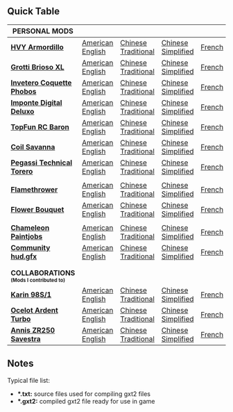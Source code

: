 ## Quick Table

| **PERSONAL MODS** |   |   |   |   |   |   |   |   |   |   |   |   |   |
| --- | --- | --- | --- | --- | --- | --- | --- | --- | --- | --- | --- | --- | --- |
| **[HVY Armordillo](https://www.gta5-mods.com/vehicles/hvy-armordillo-add-on)** | [American<br>English](sparmordillo/american/) | [Chinese<br>Traditional](sparmordillo/chinese/) | [Chinese<br>Simplified](sparmordillo/chinesesimp/) | [French](sparmordillo/french/) | [German](sparmordillo/german/) | [Italian](sparmordillo/italian/) | [Japanese](sparmordillo/japanese/) | [Korean](sparmordillo/korean/) | [Mexican<br>Spanish](sparmordillo/mexican/) | [Polish](sparmordillo/polish/) | [Portuguese](sparmordillo/portuguese/) | [Russian](sparmordillo/russian/) | [Spanish](sparmordillo/spanish/) |
| **[Grotti Brioso XL](https://www.gta5-mods.com/vehicles/grotti-brioso-xl-add-on)** | [American<br>English](spbriosoxl/american/) | [Chinese<br>Traditional](spbriosoxl/chinese/) | [Chinese<br>Simplified](spbriosoxl/chinesesimp/) | [French](spbriosoxl/french/) | [German](spbriosoxl/german/) | [Italian](spbriosoxl/italian/) | [Japanese](spbriosoxl/japanese/) | [Korean](spbriosoxl/korean/) | [Mexican<br>Spanish](spbriosoxl/mexican/) | [Polish](spbriosoxl/polish/) | [Portuguese](spbriosoxl/portuguese/) | [Russian](spbriosoxl/russian/) | [Spanish](spbriosoxl/spanish/) |
| **[Invetero Coquette Phobos](https://www.gta5-mods.com/vehicles/invetero-coquette-phobos-add-on)** | [American<br>English](spcoquette8/american/) | [Chinese<br>Traditional](spcoquette8/chinese/) | [Chinese<br>Simplified](spcoquette8/chinesesimp/) | [French](spcoquette8/french/) | [German](spcoquette8/german/) | [Italian](spcoquette8/italian/) | [Japanese](spcoquette8/japanese/) | [Korean](spcoquette8/korean/) | [Mexican<br>Spanish](spcoquette8/mexican/) | [Polish](spcoquette8/polish/) | [Portuguese](spcoquette8/portuguese/) | [Russian](spcoquette8/russian/) | [Spanish](spcoquette8/spanish/) |
| **[Imponte Digital Deluxo](https://www.gta5-mods.com/vehicles/imponte-digital-deluxo-add-on)** | [American<br>English](spdeluxo2/american/) | [Chinese<br>Traditional](spdeluxo2/chinese/) | [Chinese<br>Simplified](spdeluxo2/chinesesimp/) | [French](spdeluxo2/french/) | [German](spdeluxo2/german/) | [Italian](spdeluxo2/italian/) | [Japanese](spdeluxo2/japanese/) | [Korean](spdeluxo2/korean/) | [Mexican<br>Spanish](spdeluxo2/mexican/) | [Polish](spdeluxo2/polish/) | [Portuguese](spdeluxo2/portuguese/) | [Russian](spdeluxo2/russian/) | [Spanish](spdeluxo2/spanish/) |
| **[TopFun RC Baron](https://www.gta5-mods.com/vehicles/rc-baron-add-on)** | [American<br>English](sprc2/american/) | [Chinese<br>Traditional](sprc2/chinese/) | [Chinese<br>Simplified](sprc2/chinesesimp/) | [French](sprc2/french/) | [German](sprc2/german/) | [Italian](sprc2/italian/) | [Japanese](sprc2/japanese/) | [Korean](sprc2/korean/) | [Mexican<br>Spanish](sprc2/mexican/) | [Polish](sprc2/polish/) | [Portuguese](sprc2/portuguese/) | [Russian](sprc2/russian/) | [Spanish](sprc2/spanish/) |
| **[Coil Savanna](https://www.gta5-mods.com/vehicles/coil-savanna-add-on-tuning-sounds)** | [American<br>English](spsavanna/american/) | [Chinese<br>Traditional](spsavanna/chinese/) | [Chinese<br>Simplified](spsavanna/chinesesimp/) | [French](spsavanna/french/) | [German](spsavanna/german/) | [Italian](spsavanna/italian/) | [Japanese](spsavanna/japanese/) | [Korean](spsavanna/korean/) | [Mexican<br>Spanish](spsavanna/mexican/) | [Polish](spsavanna/polish/) | [Portuguese](spsavanna/portuguese/) | [Russian](spsavanna/russian/) | [Spanish](spsavanna/spanish/) |
| **[Pegassi Technical Torero](https://www.gta5-mods.com/vehicles/pegassi-technical-torero-add-on-sounds)** | [American<br>English](sptorero3/american/) | [Chinese<br>Traditional](sptorero3/chinese/) | [Chinese<br>Simplified](sptorero3/chinesesimp/) | [French](sptorero3/french/) | [German](sptorero3/german/) | [Italian](sptorero3/italian/) | [Japanese](sptorero3/japanese/) | [Korean](sptorero3/korean/) | [Mexican<br>Spanish](sptorero3/mexican/) | [Polish](sptorero3/polish/) | [Portuguese](sptorero3/portuguese/) | [Russian](sptorero3/russian/) | [Spanish](sptorero3/spanish/) |
|   |   |   |   |   |   |   |   |   |   |   |   |   |   |
| **[Flamethrower](https://www.gta5-mods.com/weapons/flamethrower-add-on-hud-icon)** | [American<br>English](spflamethrower/american/) | [Chinese<br>Traditional](spflamethrower/chinese/) | [Chinese<br>Simplified](spflamethrower/chinesesimp/) | [French](spflamethrower/french/) | [German](spflamethrower/german/) | [Italian](spflamethrower/italian/) | [Japanese](spflamethrower/japanese/) | [Korean](spflamethrower/korean/) | [Mexican<br>Spanish](spflamethrower/mexican/) | [Polish](spflamethrower/polish/) | [Portuguese](spflamethrower/portuguese/) | [Russian](spflamethrower/russian/) | [Spanish](spflamethrower/spanish/) |
| **[Flower Bouquet](https://www.gta5-mods.com/weapons/flower-bouquet-add-on)** | [American<br>English](spflowers/american/) | [Chinese<br>Traditional](spflowers/chinese/) | [Chinese<br>Simplified](spflowers/chinesesimp/) | [French](spflowers/french/) | [German](spflowers/german/) | [Italian](spflowers/italian/) | [Japanese](spflowers/japanese/) | [Korean](spflowers/korean/) | [Mexican<br>Spanish](spflowers/mexican/) | [Polish](spflowers/polish/) | [Portuguese](spflowers/portuguese/) | [Russian](spflowers/russian/) | [Spanish](spflowers/spanish/) |
|   |   |   |   |   |   |   |   |   |   |   |   |   |   |
| **[Chameleon Paintjobs](https://www.gta5-mods.com/misc/chameleon-paint-add-on)** | [American<br>English](spchameleon/american/) | [Chinese<br>Traditional](spchameleon/chinese/) | [Chinese<br>Simplified](spchameleon/chinesesimp/) | [French](spchameleon/french/) | [German](spchameleon/german/) | [Italian](spchameleon/italian/) | [Japanese](spchameleon/japanese/) | [Korean](spchameleon/korean/) | [Mexican<br>Spanish](spchameleon/mexican/) | [Polish](spchameleon/polish/) | [Portuguese](spchameleon/portuguese/) | [Russian](spchameleon/russian/) | [Spanish](spchameleon/spanish/) |
| **[Community hud.gfx](https://www.gta5-mods.com/tools/community-hud-gfx-for-add-on-radio-stations)** | [American<br>English](trackid/american/) | [Chinese<br>Traditional](trackid/chinese/) | [Chinese<br>Simplified](trackid/chinesesimp/) | [French](trackid/french/) | [German](trackid/german/) | [Italian](trackid/italian/) | [Japanese](trackid/japanese/) | [Korean](trackid/korean/) | [Mexican<br>Spanish](trackid/mexican/) | [Polish](trackid/polish/) | [Portuguese](trackid/portuguese/) | [Russian](trackid/russian/) | [Spanish](trackid/spanish/) |
|   |   |   |   |   |   |   |   |   |   |   |   |   |   |
|   |   |   |   |   |   |   |   |   |   |   |   |   |   |
| **COLLABORATIONS<br><sup><sub>(Mods I contributed to)</sub></sup>** |   |   |   |   |   |   |   |   |   |   |   |   |   |
| **[Karin 98S/1](https://www.gta5-mods.com/vehicles/karin-98s-1-add-on-tuning-liveries-sounds)** | [American<br>English](sp98s1/american/) | [Chinese<br>Traditional](sp98s1/chinese/) | [Chinese<br>Simplified](sp98s1/chinesesimp/) | [French](sp98s1/french/) | [German](sp98s1/german/) | [Italian](sp98s1/italian/) | [Japanese](sp98s1/japanese/) | [Korean](sp98s1/korean/) | [Mexican<br>Spanish](sp98s1/mexican/) | [Polish](sp98s1/polish/) | [Portuguese](sp98s1/portuguese/) | [Russian](sp98s1/russian/) | [Spanish](sp98s1/spanish/) |
| **[Ocelot Ardent Turbo](https://www.gta5-mods.com/vehicles/ocelot-ardent-turbo-add-on)** | [American<br>English](spardent3/american/) | [Chinese<br>Traditional](spardent3/chinese/) | [Chinese<br>Simplified](spardent3/chinesesimp/) | [French](spardent3/french/) | [German](spardent3/german/) | [Italian](spardent3/italian/) | [Japanese](spardent3/japanese/) | [Korean](spardent3/korean/) | [Mexican<br>Spanish](spardent3/mexican/) | [Polish](spardent3/polish/) | [Portuguese](spardent3/portuguese/) | [Russian](spardent3/russian/) | [Spanish](spardent3/spanish/) |
| **[Annis ZR250 Savestra](https://www.gta5-mods.com/vehicles/annis-zr-250-savestra-add-on-tuning-liveries-sounds)** | [American<br>English](spzr250/american/) | [Chinese<br>Traditional](spzr250/chinese/) | [Chinese<br>Simplified](spzr250/chinesesimp/) | [French](spzr250/french/) | [German](spzr250/german/) | [Italian](spzr250/italian/) | [Japanese](spzr250/japanese/) | [Korean](spzr250/korean/) | [Mexican<br>Spanish](spzr250/mexican/) | [Polish](spzr250/polish/) | [Portuguese](spzr250/portuguese/) | [Russian](spzr250/russian/) | [Spanish](spzr250/spanish/) |


## Notes
Typical file list:
- **\*.txt:** source files used for compiling gxt2 files
- **\*.gxt2:** compiled gxt2 file ready for use in game
